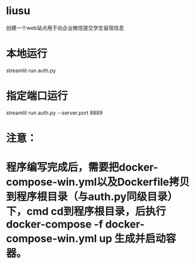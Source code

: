 # liusu
创建一个web站点用于向企业微信提交学生留宿信息
# 本地运行
streamlit run auth.py
# 指定端口运行
streamlit run auth.py --server.port 8889

# 注意：
# 程序编写完成后，需要把docker-compose-win.yml以及Dockerfile拷贝到程序根目录（与auth.py同级目录）下，cmd cd到程序根目录，后执行 docker-compose -f docker-compose-win.yml up 生成并启动容器。